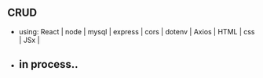 ## CRUD 
- using: React | node | mysql | express | cors | dotenv | Axios | HTML | css | JSx |
- ## in process..
